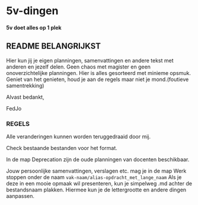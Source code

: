 # 5v-dingen
#### 5v doet alles op 1 plek

## README BELANGRIJKST

Hier kun jij je eigen planningen, samenvattingen en andere tekst met anderen en jezelf delen. Geen chaos met magister en geen onoverzichtelijke planningen. Hier is alles gesorteerd met minieme opsmuk. Geniet van het genieten, houd je aan de regels maar niet je mond.(foutieve samentrekking)

Alvast bedankt,

FedJo

### REGELS

Alle veranderingen kunnen worden teruggedraaid door mij.

Check bestaande bestanden voor het format.

In de map Deprecation zijn de oude planningen van docenten beschikbaar.

Jouw persoonlijke samenvattingen, verslagen etc. mag je in de map Werk stoppen onder de naam `vak-naam/alias-opdracht_met_lange_naam` 
Als je deze in een mooie opmaak wil presenteren, kun je simpelweg .md achter de bestandsnaam plakken. Hiermee kun je de lettergrootte en andere dingen aanpassen. 
